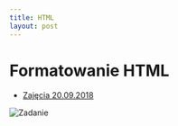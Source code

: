 ```yaml
---
title: HTML
layout: post
---
```



# Formatowanie HTML

 - [Zajęcia 20.09.2018](https://gist.github.com/adriannowak/0272abb912c1fc86edad7979aaba4cbd/)

 ![Zadanie](/images/20180920_091927.jpg)
